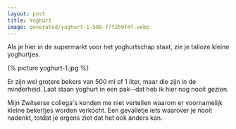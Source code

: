 ```yaml
---
layout: post
title: Yoghurt
image: generated/yoghurt-1-500-f7f2b9f4f.webp
---
```


Als je hier in de supermarkt voor het yoghurtschap staat, zie je talloze kleine yoghurtjes.

{% picture yoghurt-1.jpg %}

Er zijn wel grotere bekers van 500 ml of 1 liter, maar die zijn in de minderheid. Laat staan yoghurt in een pak--dat heb ik hier nog nooit gezien.

Mijn Zwitserse collega's konden me niet vertellen waarom er voornamelijk kleine bekertjes worden verkocht. Een gevalletje iets waarover je nooit nadenkt, totdat je ergens ziet dat het ook anders kan.
